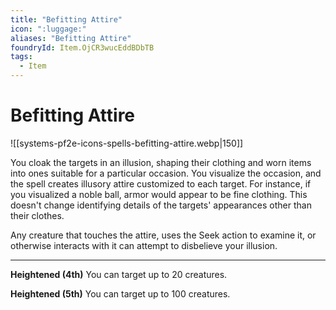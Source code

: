 ```yaml
---
title: "Befitting Attire"
icon: ":luggage:"
aliases: "Befitting Attire"
foundryId: Item.OjCR3wucEddBDbTB
tags:
  - Item
---
```


# Befitting Attire
![[systems-pf2e-icons-spells-befitting-attire.webp|150]]

You cloak the targets in an illusion, shaping their clothing and worn items into ones suitable for a particular occasion. You visualize the occasion, and the spell creates illusory attire customized to each target. For instance, if you visualized a noble ball, armor would appear to be fine clothing. This doesn't change identifying details of the targets' appearances other than their clothes.

Any creature that touches the attire, uses the Seek action to examine it, or otherwise interacts with it can attempt to disbelieve your illusion.

* * *

**Heightened (4th)** You can target up to 20 creatures.

**Heightened (5th)** You can target up to 100 creatures.

